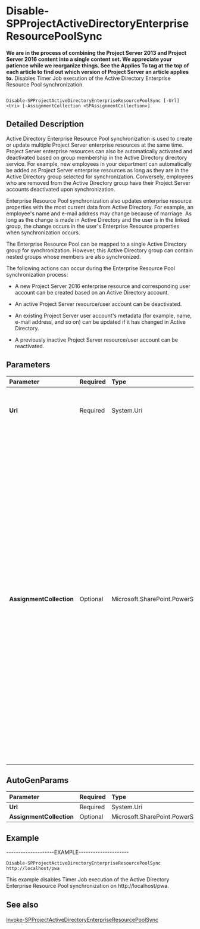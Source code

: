 

# Disable-SPProjectActiveDirectoryEnterpriseResourcePoolSync
 **We are in the process of combining the Project Server 2013 and Project Server 2016 content into a single content set. We appreciate your patience while we reorganize things. See the Applies To tag at the top of each article to find out which version of Project Server an article applies to.**
Disables Timer Job execution of the Active Directory Enterprise Resource Pool synchronization.
  
    
    


```

Disable-SPProjectActiveDirectoryEnterpriseResourcePoolSync [-Url] <Uri> [-AssignmentCollection <SPAssignmentCollection>]
```


## Detailed Description

Active Directory Enterprise Resource Pool synchronization is used to create or update multiple Project Server enterprise resources at the same time. Project Server enterprise resources can also be automatically activated and deactivated based on group membership in the Active Directory directory service. For example, new employees in your department can automatically be added as Project Server enterprise resources as long as they are in the Active Directory group selected for synchronization. Conversely, employees who are removed from the Active Directory group have their Project Server accounts deactivated upon synchronization.
  
    
    
Enterprise Resource Pool synchronization also updates enterprise resource properties with the most current data from Active Directory. For example, an employee's name and e-mail address may change because of marriage. As long as the change is made in Active Directory and the user is in the linked group, the change occurs in the user's Enterprise Resource properties when synchronization occurs.
  
    
    
The Enterprise Resource Pool can be mapped to a single Active Directory group for synchronization. However, this Active Directory group can contain nested groups whose members are also synchronized.
  
    
    
The following actions can occur during the Enterprise Resource Pool synchronization process:
  
    
    
- A new Project Server 2016 enterprise resource and corresponding user account can be created based on an Active Directory account.
  
    
    
- An active Project Server resource/user account can be deactivated.
  
    
    
- An existing Project Server user account's metadata (for example, name, e-mail address, and so on) can be updated if it has changed in Active Directory.
  
    
    
- A previously inactive Project Server resource/user account can be reactivated.
  
    
    

## Parameters



|**Parameter**|**Required**|**Type**|**Description**|
|:-----|:-----|:-----|:-----|
|**Url** <br/> |Required  <br/> |System.Uri  <br/> |Specifies the URL of the Project Web App (PWA) instance to disable Active Directory Enterprise Resource Sync.  <br/> |
|**AssignmentCollection** <br/> |Optional  <br/> |Microsoft.SharePoint.PowerShell.SPAssignmentCollection  <br/> |Manages objects for the purpose of proper disposal. Use of objects, such as **SPWeb** or **SPSite**, can use large amounts of memory and use of these objects in Windows PowerShell scripts requires proper memory management. Using the **SPAssignment** object, you can assign objects to a variable and dispose of the objects after they are needed to free up memory. When **SPWeb**, **SPSite**, or **SPSiteAdministration** objects are used, the objects are automatically disposed of if an assignment collection or the **Global** parameter is not used. <br/> > [!NOTE]> When the **Global** parameter is used, all objects are contained in the global store. If objects are not immediately used, or disposed of by using the **Stop-SPAssignment** command, an out-of-memory scenario can occur.          |
   

## AutoGenParams



|**Parameter**|**Required**|**Type**|**Description**|
|:-----|:-----|:-----|:-----|
|**Url** <br/> |Required  <br/> |System.Uri  <br/> ||
|**AssignmentCollection** <br/> |Optional  <br/> |Microsoft.SharePoint.PowerShell.SPAssignmentCollection  <br/> ||
   

## Example

--------------------EXAMPLE--------------------- 
  
    
    

```
Disable-SPProjectActiveDirectoryEnterpriseResourcePoolSync http://localhost/pwa
```

This example disables Timer Job execution of the Active Directory Enterprise Resource Pool synchronization on http://localhost/pwa.
  
    
    

## See also


#### 


  
    
    
 [Invoke-SPProjectActiveDirectoryEnterpriseResourcePoolSync](03a59c5e-fa09-4cb7-8155-a63d329c9145.md)